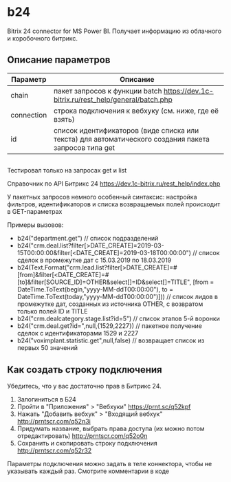 # b24
Bitrix 24 connector for MS Power BI. Получает информацию из облачного и коробочного битрикс.

## Описание параметров

Параметр | Описание
---------|--------
chain | пакет запросов к функции batch https://dev.1c-bitrix.ru/rest_help/general/batch.php
connection | строка подключения к вебхуку (см. ниже, где её взять)
id | список идентификаторов (виде списка или текста) для автоматического создания пакета запросов типа get

## 

Тестировал только на запросах get и list

Справочник по API Битрикс 24 https://dev.1c-bitrix.ru/rest_help/index.php

У пакетных запросов немного особенный синтаксис: настройка фильтров, идентификаторов и списка возвращаемых полей происходит в GET-параметрах

Примеры вызовов:
* b24("department.get") // список подразделений
* b24("crm.deal.list?filter[>DATE_CREATE]=2019-03-15T00:00:00&filter[<DATE_CREATE]=2019-03-18T00:00:00") // список сделок в промежутке дат с 15.03.2019 по 18.03.2019
* b24(Text.Format("crm.lead.list?filter[>DATE_CREATE]=#[from]&filter[<DATE_CREATE]=#[to]&filter[SOURCE_ID]=OTHER&select[]=ID&select[]=TITLE", [from = DateTime.ToText(begin,"yyyy-MM-ddT00:00:00"), to = DateTime.ToText(today,"yyyy-MM-ddT00:00:00")])) // список лидов в промежутке дат, созданных из источника OTHER, с возвратом только полей ID и TITLE
* b24("crm.dealcategory.stage.list?id=5") // список этапов 5-й воронки
* b24("crm.deal.get?id=",null,{1529,2227}) // пакетное получение сделок с идентификаторами 1529 и 2227
* b24("voximplant.statistic.get",null,false) // возвращает список из первых 50 значений


## Как создать строку подключения
Убедитесь, что у вас достаточно прав в Битрикс 24.
1. Залогиниться в Б24
2. Пройти в "Приложения" > "Вебхуки" https://prnt.sc/q52kpf
3. Нажать "Добавить вебхук" > "Входящий вебхук" http://prntscr.com/q52n3i
4. Придумать название, выбрать права доступа (их можно потом отредактировать) http://prntscr.com/q52o0n
5. Сохранить и скопировать строку подключения http://prntscr.com/q52r32

Параметры подключения можно задать в теле коннектора, чтобы не указывать каждый раз. Смотрите комментарии в коде
